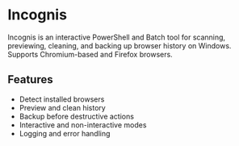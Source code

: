 # Incognis

Incognis is an interactive PowerShell and Batch tool for scanning, previewing, cleaning, and backing up browser history on Windows. Supports Chromium-based and Firefox browsers.

## Features
- Detect installed browsers
- Preview and clean history
- Backup before destructive actions
- Interactive and non-interactive modes
- Logging and error handling
